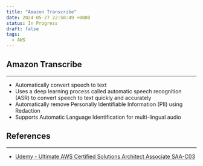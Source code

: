 ```yaml
---
title: "Amazon Transcribe"
date: 2024-05-27 22:58:49 +0800
status: In Progress
draft: false
tags:
  - AWS
---
```

## Amazon Transcribe
---
- Automatically convert speech to text
- Uses a deep learning process called automatic speech recognition (ASR) to convert speech to text quickly and accurately
- Automatically remove Personally Identifiable Information (PII) using Redaction
- Supports Automatic Language Identification for multi-lingual audio

## References
---
- [Udemy - Ultimate AWS Certified Solutions Architect Associate SAA-C03](https://www.udemy.com/course/aws-certified-solutions-architect-associate-saa-c03)

